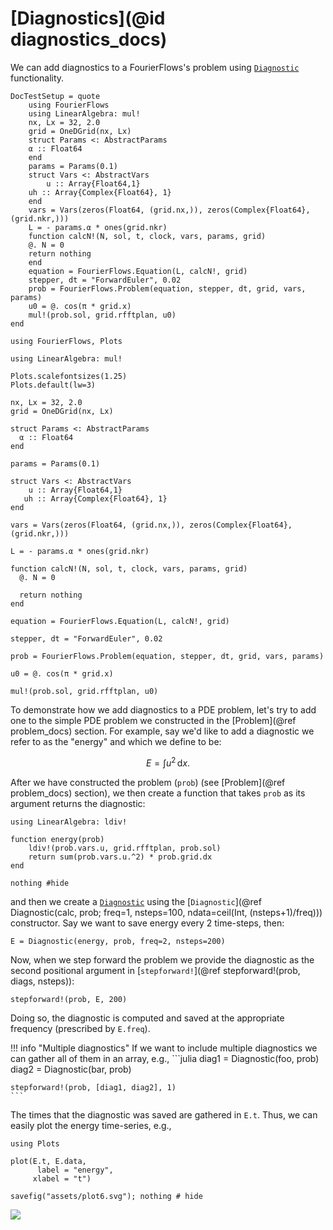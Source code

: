 # [Diagnostics](@id diagnostics_docs)

We can add diagnostics to a FourierFlows's problem using [`Diagnostic`](@ref)
functionality.

```@meta
DocTestSetup = quote
    using FourierFlows
    using LinearAlgebra: mul!
    nx, Lx = 32, 2.0
    grid = OneDGrid(nx, Lx)
    struct Params <: AbstractParams
    α :: Float64
    end
    params = Params(0.1)
    struct Vars <: AbstractVars
        u :: Array{Float64,1}
    uh :: Array{Complex{Float64}, 1}
    end
    vars = Vars(zeros(Float64, (grid.nx,)), zeros(Complex{Float64}, (grid.nkr,)))
    L = - params.α * ones(grid.nkr)
    function calcN!(N, sol, t, clock, vars, params, grid)
    @. N = 0
    return nothing
    end
    equation = FourierFlows.Equation(L, calcN!, grid)
    stepper, dt = "ForwardEuler", 0.02
    prob = FourierFlows.Problem(equation, stepper, dt, grid, vars, params)
    u0 = @. cos(π * grid.x)
    mul!(prob.sol, grid.rfftplan, u0)
end
```

```@setup 3
using FourierFlows, Plots

using LinearAlgebra: mul!

Plots.scalefontsizes(1.25)
Plots.default(lw=3)

nx, Lx = 32, 2.0
grid = OneDGrid(nx, Lx)

struct Params <: AbstractParams
  α :: Float64
end

params = Params(0.1)

struct Vars <: AbstractVars
    u :: Array{Float64,1}
   uh :: Array{Complex{Float64}, 1}
end

vars = Vars(zeros(Float64, (grid.nx,)), zeros(Complex{Float64}, (grid.nkr,)))

L = - params.α * ones(grid.nkr)

function calcN!(N, sol, t, clock, vars, params, grid)
  @. N = 0
  
  return nothing
end

equation = FourierFlows.Equation(L, calcN!, grid)

stepper, dt = "ForwardEuler", 0.02

prob = FourierFlows.Problem(equation, stepper, dt, grid, vars, params)

u0 = @. cos(π * grid.x)

mul!(prob.sol, grid.rfftplan, u0)
```

To demonstrate how we add diagnostics to a PDE problem, let's try to add
one to the simple PDE problem we constructed in the [Problem](@ref problem_docs)
section. For example, say we'd like to add a diagnostic we refer to as the "energy"
and which we define to be:

```math
E = \int u^2 \, \mathrm{d} x .
```

After we have constructed the problem (`prob`) (see [Problem](@ref problem_docs) section),
we then create a function that takes `prob` as its argument returns the diagnostic:

```@example 3
using LinearAlgebra: ldiv!

function energy(prob)
    ldiv!(prob.vars.u, grid.rfftplan, prob.sol)
    return sum(prob.vars.u.^2) * prob.grid.dx
end

nothing #hide
```

and then we create a [`Diagnostic`](@ref) using the
[`Diagnostic`](@ref Diagnostic(calc, prob; freq=1, nsteps=100, ndata=ceil(Int, (nsteps+1)/freq)))
constructor. Say we want to save energy every 2 time-steps, then:

```@example 3
E = Diagnostic(energy, prob, freq=2, nsteps=200)
```

Now, when we step forward the problem we provide the diagnostic as the second positional 
argument in [`stepforward!`](@ref stepforward!(prob, diags, nsteps)):

```@example 3
stepforward!(prob, E, 200)
```

Doing so, the diagnostic is computed and saved at the appropriate frequency (prescribed
by `E.freq`).

!!! info "Multiple diagnostics"
    If we want to include multiple diagnostics we can gather all of them in an array, e.g.,
    ```julia
    diag1 = Diagnostic(foo, prob)
    diag2 = Diagnostic(bar, prob)

    stepforward!(prob, [diag1, diag2], 1)
    ```

The times that the diagnostic was saved are gathered in `E.t`. Thus, we can easily
plot the energy time-series, e.g., 

```@example 3
using Plots

plot(E.t, E.data,
      label = "energy",
     xlabel = "t")

savefig("assets/plot6.svg"); nothing # hide
```

![](assets/plot6.svg)
